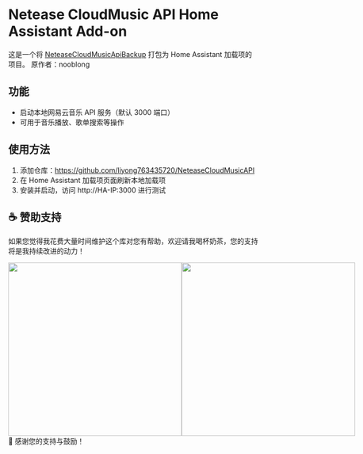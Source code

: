 ﻿# Netease CloudMusic API Home Assistant Add-on

这是一个将 [NeteaseCloudMusicApiBackup](https://github.com/nooblong/NeteaseCloudMusicApiBackup) 打包为 Home Assistant 加载项的项目。
原作者：nooblong
## 功能
- 启动本地网易云音乐 API 服务（默认 3000 端口）
- 可用于音乐播放、歌单搜索等操作

## 使用方法
1. 添加仓库：https://github.com/liyong763435720/NeteaseCloudMusicAPI
2. 在 Home Assistant 加载项页面刷新本地加载项
3. 安装并启动，访问 http://HA-IP:3000 进行测试

## ☕ 赞助支持

如果您觉得我花费大量时间维护这个库对您有帮助，欢迎请我喝杯奶茶，您的支持将是我持续改进的动力！

<div style="display: flex; justify-content: space-between;">
  <img src="https://gitee.com/wuwzn/ha-addons/raw/master/0wwzn/Ali_Pay.jpg" height="350px" />
  <img src="https://gitee.com/wuwzn/ha-addons/raw/master/0wwzn/WeChat_Pay.jpg" height="350px" />
</div> 💖
感谢您的支持与鼓励！

